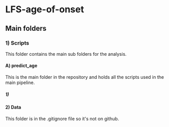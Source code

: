 # LFS-age-of-onset

## Main folders

### 1) Scripts

This folder contains the main sub folders for the analysis. 

#### A) predict_age

This is the main folder in the repository and holds all the scripts used in the main pipeline. 

##### 1) 




#### 2) Data

This folder is in the .gitignore file so it's not on github. 
